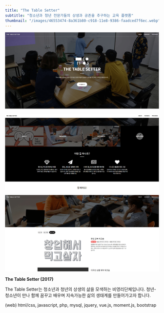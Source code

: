 ```yaml
---
title: "The Table Setter"
subtitle: "청소년과 청년 전문가들의 상생과 공존을 추구하는 교육 플랫폼"
thumbnail: "/images/46553474-8a361b80-c918-11e8-9386-faadced7f6ec.webp"
---
```


![](/images/46553474-8a361b80-c918-11e8-9386-faadced7f6ec.webp)

![](/images/46553475-8a361b80-c918-11e8-89e5-ad218114b0d1.webp)

![](/images/46553473-8a361b80-c918-11e8-94be-fe306ac87607.webp)

**The Table Setter (2017)**

The Table Setter는 청소년과 청년의 상생의 삶을 모색하는 비영리단체입니다. 청년-청소년이 만나 함께 꿈꾸고 배우며 지속가능한 삶의 생태계를 만들어가고자 합니다.

(web) html/css, javascript, php, mysql, jquery, vue.js, moment.js, bootstrap
